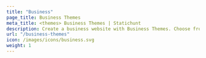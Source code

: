```yaml
---
title: "Business"
page_title: Business Themes
meta_title: <themes> Business Themes | Statichunt
description: Create a business website with Business Themes. Choose from a wide range of templates and themes.
url: "/business-themes"
icon: /images/icons/business.svg
weight: 1
---
```

